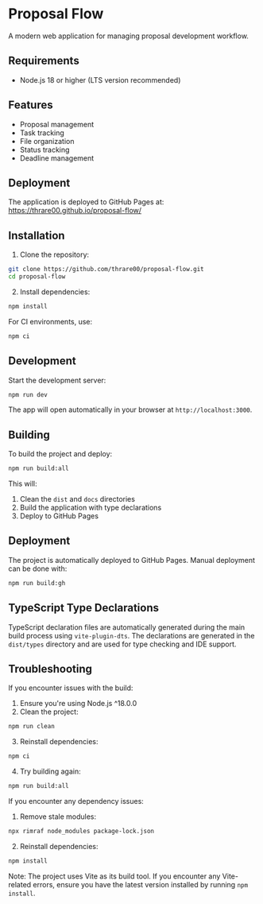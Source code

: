 # Proposal Flow

A modern web application for managing proposal development workflow.

## Requirements

- Node.js 18 or higher (LTS version recommended)

## Features

- Proposal management
- Task tracking
- File organization
- Status tracking
- Deadline management

## Deployment

The application is deployed to GitHub Pages at: https://thrare00.github.io/proposal-flow/

## Installation

1. Clone the repository:
```bash
git clone https://github.com/thrare00/proposal-flow.git
cd proposal-flow
```

2. Install dependencies:
```bash
npm install
```

For CI environments, use:
```bash
npm ci
```

## Development

Start the development server:
```bash
npm run dev
```

The app will open automatically in your browser at `http://localhost:3000`.

## Building

To build the project and deploy:
```bash
npm run build:all
```

This will:
1. Clean the `dist` and `docs` directories
2. Build the application with type declarations
3. Deploy to GitHub Pages

## Deployment

The project is automatically deployed to GitHub Pages. Manual deployment can be done with:
```bash
npm run build:gh
```

## TypeScript Type Declarations

TypeScript declaration files are automatically generated during the main build process using `vite-plugin-dts`. The declarations are generated in the `dist/types` directory and are used for type checking and IDE support.

## Troubleshooting

If you encounter issues with the build:
1. Ensure you're using Node.js ^18.0.0
2. Clean the project:
```bash
npm run clean
```
3. Reinstall dependencies:
```bash
npm ci
```
4. Try building again:
```bash
npm run build:all
```

If you encounter any dependency issues:

1. Remove stale modules:
```bash
npx rimraf node_modules package-lock.json
```

2. Reinstall dependencies:
```bash
npm install
```

Note: The project uses Vite as its build tool. If you encounter any Vite-related errors, ensure you have the latest version installed by running `npm install`.
